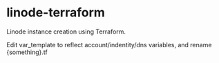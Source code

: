 # linode-terraform
Linode instance creation using Terraform.

Edit var_template to reflect account/indentity/dns variables, and rename
{something}.tf
